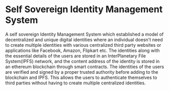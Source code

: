 # Self Sovereign Identity Management System
A self sovereign Identity Management System which established a model of decentralized and unique digital identities where an individual doesn't
need to create multiple identities with various centralized third party websites or applications like Facebook, Amazon, Flipkart etc. The identities along
with the essential details of the users are stored in an InterPlanetary File System(IPFS) network, and the content address of the identity is stored in
an ethereum blockchain through smart contracts. The identities of the users are verified and signed by a proper trusted authority before adding to the
blockchain and IPFS. This allows the users to authenticate themselves to third parties without having to create multiple centralized identities.
